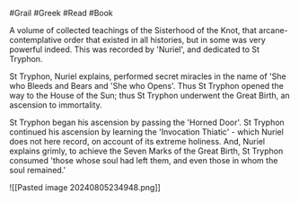 #Grail #Greek #Read #Book 

A volume of collected teachings of the Sisterhood of the Knot, that arcane-contemplative order that existed in all histories, but in some was very powerful indeed. This was recorded by 'Nuriel', and dedicated to St Tryphon.

St Tryphon, Nuriel explains, performed secret miracles in the name of 'She who Bleeds and Bears and 'She who Opens'. Thus St Tryphon opened the way to the House of the Sun; thus St Tryphon underwent the Great Birth, an ascension to immortality.

St Tryphon began his ascension by passing the 'Horned Door'. St Tryphon continued his ascension by learning the 'Invocation Thiatic' - which Nuriel does not here record, on account of its extreme holiness. And, Nuriel explains grimly, to achieve the Seven Marks of the Great Birth, St Tryphon consumed 'those whose soul had left them, and even those in whom the soul remained.'

![[Pasted image 20240805234948.png]]